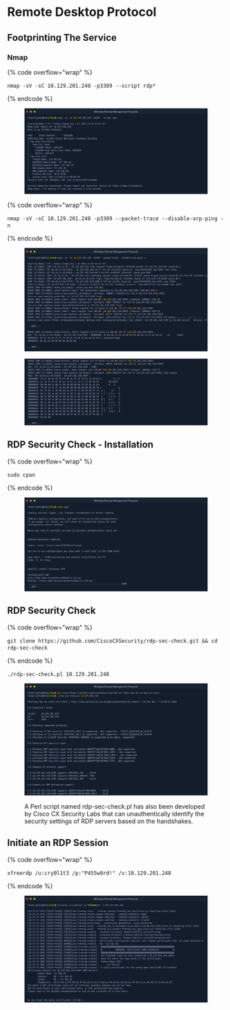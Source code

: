 # Remote Desktop Protocol



## Footprinting The Service

### Nmap

{% code overflow="wrap" %}
```
nmap -sV -sC 10.129.201.248 -p3389 --script rdp*
```
{% endcode %}

<figure><img src="../.gitbook/assets/image (3) (1) (1) (1) (1).png" alt=""><figcaption></figcaption></figure>

{% code overflow="wrap" %}
```
nmap -sV -sC 10.129.201.248 -p3389 --packet-trace --disable-arp-ping -n
```
{% endcode %}

<figure><img src="../.gitbook/assets/image (1) (1) (1) (1) (1) (1).png" alt=""><figcaption></figcaption></figure>

<figure><img src="../.gitbook/assets/image (2) (1) (1) (1) (1) (1).png" alt=""><figcaption></figcaption></figure>

## RDP Security Check - Installation

{% code overflow="wrap" %}
```
sudo cpan
```
{% endcode %}

<figure><img src="../.gitbook/assets/image (3) (1) (1) (1) (1) (1).png" alt=""><figcaption></figcaption></figure>

## **RDP Security Check**

{% code overflow="wrap" %}
```
git clone https://github.com/CiscoCXSecurity/rdp-sec-check.git && cd rdp-sec-check
```
{% endcode %}

```
./rdp-sec-check.pl 10.129.201.248
```

<figure><img src="../.gitbook/assets/image (4) (1) (1) (1) (1).png" alt=""><figcaption><p>A Perl script named rdp-sec-check.pl has also been developed by Cisco CX Security Labs that can unauthentically identify the security settings of RDP servers based on the handshakes.</p></figcaption></figure>

## Initiate an RDP Session

{% code overflow="wrap" %}
```
xfreerdp /u:cry0l1t3 /p:"P455w0rd!" /v:10.129.201.248
```
{% endcode %}

<figure><img src="../.gitbook/assets/image (6) (1) (1) (1) (1).png" alt=""><figcaption></figcaption></figure>
